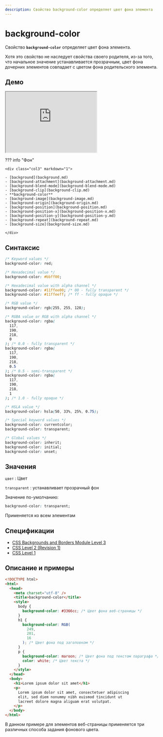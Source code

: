 ```yaml
---
description: Свойство background-color определяет цвет фона элемента
---
```


# background-color

Свойство **`background-color`** определяет цвет фона элемента.

Хотя это свойство не наследует свойства своего родителя, из-за того, что начальное значение устанавливается прозрачным, цвет фона дочерних элементов совпадает с цветом фона родительского элемента.

## Демо

<iframe class="interactive is-default-height" height="200" src="https://interactive-examples.mdn.mozilla.net/pages/css/background-color.html" title="MDN Web Docs Interactive Example" loading="lazy" data-readystate="complete"></iframe>

??? info "Фон"

    <div class="col3" markdown="1">

    - [background](background.md)
    - [background-attachment](background-attachment.md)
    - [background-blend-mode](background-blend-mode.md)
    - [background-clip](background-clip.md)
    - **background-color**
    - [background-image](background-image.md)
    - [background-origin](background-origin.md)
    - [background-position](background-position.md)
    - [background-position-x](background-position-x.md)
    - [background-position-y](background-position-y.md)
    - [background-repeat](background-repeat.md)
    - [background-size](background-size.md)

    </div>

## Синтаксис

```css
/* Keyword values */
background-color: red;

/* Hexadecimal value */
background-color: #bbff00;

/* Hexadecimal value with alpha channel */
background-color: #11ffee00; /* 00 - fully transparent */
background-color: #11ffeeff; /* ff - fully opaque */

/* RGB value */
background-color: rgb(255, 255, 128);

/* RGBA value or RGB with alpha channel */
background-color: rgba(
  117,
  190,
  218,
  0
); /* 0.0 - fully transparent */
background-color: rgba(
  117,
  190,
  218,
  0.5
); /* 0.5 - semi-transparent */
background-color: rgba(
  117,
  190,
  218,
  1
); /* 1.0 - fully opaque */

/* HSLA value */
background-color: hsla(50, 33%, 25%, 0.75);

/* Special keyword values */
background-color: currentcolor;
background-color: transparent;

/* Global values */
background-color: inherit;
background-color: initial;
background-color: unset;
```

## Значения

`цвет`
: Цвет

`transparent`
: устанавливает прозрачный фон

Значение по-умолчанию:

```css
background-color: transparent;
```

Применяется ко всем элементам

## Спецификации

- [CSS Backgrounds and Borders Module Level 3](http://dev.w3.org/csswg/css3-background/#background-color)
- [CSS Level 2 (Revision 1)](http://www.w3.org/TR/CSS2/colors.html#propdef-background-color)
- [CSS Level 1](http://www.w3.org/TR/CSS1/#background-color)

## Описание и примеры

```html
<!DOCTYPE html>
<html>
  <head>
    <meta charset="utf-8" />
    <title>background-color</title>
    <style>
      body {
        background-color: #3366cc; /* Цвет фона веб-страницы */
      }
      h1 {
        background-color: RGB(
          249,
          201,
          16
        ); /* Цвет фона под заголовком */
      }
      p {
        background-color: maroon; /* Цвет фона под текстом параграфа */
        color: white; /* Цвет текста */
      }
    </style>
  </head>
  <body>
    <h1>Lorem ipsum dolor sit amet</h1>
    <p>
      Lorem ipsum dolor sit amet, consectetuer adipiscing
      elit, sed diem nonummy nibh euismod tincidunt ut
      lacreet dolore magna aliguam erat volutpat.
    </p>
  </body>
</html>
```

В данном примере для элементов веб-страницы применяется три различных способа задания фонового цвета.
